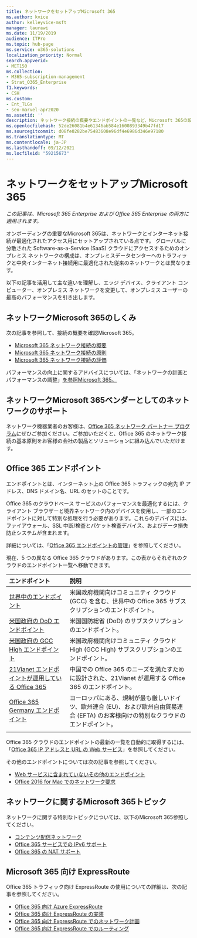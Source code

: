 ```yaml
---
title: ネットワークをセットアップMicrosoft 365
ms.author: kvice
author: kelleyvice-msft
manager: laurawi
ms.date: 11/19/2019
audience: ITPro
ms.topic: hub-page
ms.service: o365-solutions
localization_priority: Normal
search.appverid:
- MET150
ms.collection:
- M365-subscription-management
- Strat_O365_Enterprise
f1.keywords:
- CSH
ms.custom:
- Ent_TLGs
- seo-marvel-apr2020
ms.assetid: ''
description: ネットワーク接続の概要やエンドポイントの一覧など、Microsoft 365の設定に役立つ情報を含む記事へのリンクを検索します。
ms.openlocfilehash: 52de26081b4e61346ab584e1600893349b47fd17
ms.sourcegitcommit: d08fe0282be75483608e96df4e6986d346e97180
ms.translationtype: MT
ms.contentlocale: ja-JP
ms.lasthandoff: 09/12/2021
ms.locfileid: "59215673"
---
```

# <a name="set-up-your-network-for-microsoft-365"></a>ネットワークをセットアップMicrosoft 365

*この記事は、Microsoft 365 Enterprise および Office 365 Enterprise の両方に適用されます。*

オンボーディングの重要なMicrosoft 365は、ネットワークとインターネット接続が最適化されたアクセス用にセットアップされている点です。 グローバルに分散された Software-as-a-Service (SaaS) クラウドにアクセスするためのオンプレミス ネットワークの構成は、オンプレミスデータセンターへのトラフィックと中央インターネット接続用に最適化された従来のネットワークとは異なります。 

以下の記事を活用して主な違いを理解し、エッジ デバイス、クライアント コンピューター、オンプレミス ネットワークを変更して、オンプレミス ユーザーの最高のパフォーマンスを引き出します。

## <a name="how-microsoft-365-networking-works"></a>ネットワークMicrosoft 365のしくみ

次の記事を参照して、接続の概要を確認Microsoft 365。

- [Microsoft 365 ネットワーク接続の概要](microsoft-365-networking-overview.md)
- [Microsoft 365 ネットワーク接続の原則](microsoft-365-network-connectivity-principles.md)
- [Microsoft 365 ネットワーク接続の評価](assessing-network-connectivity.md)

パフォーマンスの向上に関するアドバイスについては、「ネットワークの計画とパフォーマンスの調整」[を参照Microsoft 365。](network-planning-and-performance.md)

## <a name="support-microsoft-365-networking-as-a-network-equipment-vendor"></a>ネットワークMicrosoft 365ベンダーとしてのネットワークのサポート

ネットワーク機器業者のお客様は、[Office 365 ネットワーク パートナー プログラム](microsoft-365-networking-partner-program.md)にぜひご参加ください。ご参加いただくと、Office 365 のネットワーク接続の基本原則をお客様の会社の製品とソリューションに組み込んでいただけます。 

## <a name="office-365-endpoints"></a>Office 365 エンドポイント

エンドポイントとは、インターネット上の Office 365 トラフィックの宛先 IP アドレス、DNS ドメイン名、URL のセットのことです。 

Office 365 のクラウドベース サービスのパフォーマンスを最適化するには、クライアント ブラウザーと境界ネットワーク内のデバイスを使用し、一部のエンドポイントに対して特別な処理を行う必要があります。これらのデバイスには、ファイアウォール、SSL 中断/検査とパケット検査デバイス、およびデータ損失防止システムが含まれます。

詳細については、「[Office 365 エンドポイントの管理](managing-office-365-endpoints.md)」を参照してください。

現在、5 つの異なる Office 365 クラウドがあります。この表からそれぞれのクラウドのエンドポイント一覧へ移動できます。

| エンドポイント | 説明 |
|:-------|:-----|
| [世界中のエンドポイント](urls-and-ip-address-ranges.md) | 米国政府機関向けコミュニティ クラウド (GCC) を含む、世界中の Office 365 サブスクリプションのエンドポイント。 |
| [米国政府の DoD エンドポイント](microsoft-365-u-s-government-dod-endpoints.md) | 米国国防総省 (DoD) のサブスクリプションのエンドポイント。 |
| [米国政府の GCC High エンドポイント](microsoft-365-u-s-government-gcc-high-endpoints.md) | 米国政府機関向けコミュニティ クラウド High (GCC High) サブスクリプションのエンドポイント。 |
| [21Vianet エンドポイントが運用している Office 365](urls-and-ip-address-ranges-21vianet.md) | 中国での Office 365 のニーズを満たすために設計された、21Vianet が運用する Office 365 のエンドポイント。 |
| [Office 365 Germany エンドポイント](microsoft-365-germany-endpoints.md) | ヨーロッパにある、規制が最も厳しいドイツ、欧州連合 (EU)、および欧州自由貿易連合 (EFTA) のお客様向けの特別なクラウドのエンドポイント。 |
|||

Office 365 クラウドのエンドポイントの最新の一覧を自動的に取得するには、「[Office 365 IP アドレスと URL の Web サービス](microsoft-365-ip-web-service.md)」を参照してください。

その他のエンドポイントについては次の記事を参照してください。

- [Web サービスに含まれていないその他のエンドポイント](additional-office365-ip-addresses-and-urls.md)
- [Office 2016 for Mac でのネットワーク要求](network-requests-in-office-2016-for-mac.md)


## <a name="additional-topics-for-microsoft-365-networking"></a>ネットワークに関するMicrosoft 365トピック

ネットワークに関する特別なトピックについては、以下のMicrosoft 365参照してください。

- [コンテンツ配信ネットワーク](content-delivery-networks.md)
- [Office 365 サービスでの IPv6 サポート](ipv6-support.md)
- [Office 365 の NAT サポート](nat-support-with-microsoft-365.md)

## <a name="expressroute-for-microsoft-365"></a>Microsoft 365 向け ExpressRoute

Office 365 トラフィック向け ExpressRoute の使用についての詳細は、次の記事を参照してください。

- [Office 365 向け Azure ExpressRoute](azure-expressroute.md)
- [Office 365 向け ExpressRoute の実装](implementing-expressroute.md)
- [Office 365 向け ExpressRoute でのネットワーク計画](network-planning-with-expressroute.md)
- [Office 365 向け ExpressRoute でのルーティング](routing-with-expressroute.md)
